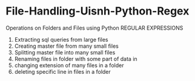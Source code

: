 # File-Handling-Uisnh-Python-Regex
Operations on Folders and Files using Python REGULAR EXPRESSIONS
1. Extracting sql queries from large files
2. Creating master file from many small files
3. Splitting master file into many small files
4. Renaming files in folder with some part of data in
5. changing extension of many files in a folder
6. deleting specific line in files in a folder
